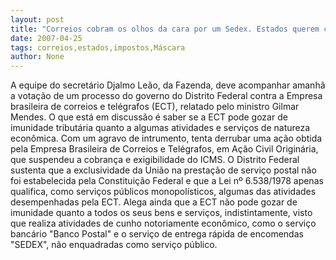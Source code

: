 ```yaml
---
layout: post
title: "Correios cobram os olhos da cara por um Sedex. Estados querem cobrar sua parte em impostos"
date: 2007-04-25
tags: correios,estados,impostos,Máscara
author: None
---
```

A equipe do secretário Djalmo Leão, da Fazenda, deve acompanhar amanhã a votação de um processo do governo do Distrito Federal contra a Empresa brasileira de correios e telégrafos (ECT), relatado pelo ministro Gilmar Mendes.
O que está em discussão é saber se a ECT pode gozar de imunidade tributária quanto a algumas atividades e serviços de natureza econômica.
Com um agravo de intrumento, tenta derrubar uma ação obtida pela Empresa Brasileira de Correios e Telégrafos, em Ação Civil Originária, que suspendeu a cobrança e exigibilidade do ICMS.
O Distrito Federal sustenta que a exclusividade da União na prestação de serviço postal não foi estabelecida pela Constituição Federal e que a Lei nº 6.538/1978 apenas qualifica, como serviços públicos monopolísticos, algumas das atividades desempenhadas pela ECT. 
Alega ainda que a ECT não pode gozar de imunidade quanto a todos os seus bens e serviços, indistintamente, visto que realiza atividades de cunho notoriamente econômico, como o serviço bancário \"Banco Postal\" e o serviço de entrega rápida de encomendas \"SEDEX\", não enquadradas como serviço público. 